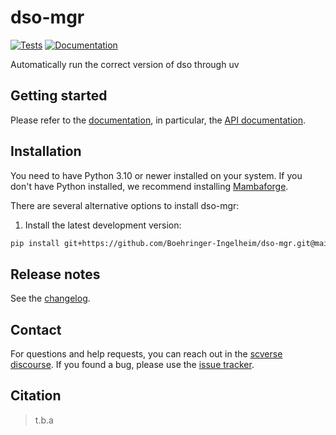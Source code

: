 # dso-mgr

[![Tests][badge-tests]][tests]
[![Documentation][badge-docs]][documentation]

[badge-tests]: https://img.shields.io/github/actions/workflow/status/Boehringer-Ingelheim/dso-mgr/test.yaml?branch=main
[badge-docs]: https://img.shields.io/readthedocs/dso-mgr

Automatically run the correct version of dso through uv

## Getting started

Please refer to the [documentation][],
in particular, the [API documentation][].

## Installation

You need to have Python 3.10 or newer installed on your system.
If you don't have Python installed, we recommend installing [Mambaforge][].

There are several alternative options to install dso-mgr:

<!--
1) Install the latest release of `dso-mgr` from [PyPI][]:

```bash
pip install dso-mgr
```
-->

1. Install the latest development version:

```bash
pip install git+https://github.com/Boehringer-Ingelheim/dso-mgr.git@main
```

## Release notes

See the [changelog][].

## Contact

For questions and help requests, you can reach out in the [scverse discourse][].
If you found a bug, please use the [issue tracker][].

## Citation

> t.b.a

[mambaforge]: https://github.com/conda-forge/miniforge#mambaforge
[scverse discourse]: https://discourse.scverse.org/
[issue tracker]: https://github.com/Boehringer-Ingelheim/dso-mgr/issues
[tests]: https://github.com/Boehringer-Ingelheim/dso-mgr/actions/workflows/test.yml
[documentation]: https://dso-mgr.readthedocs.io
[changelog]: https://dso-mgr.readthedocs.io/en/latest/changelog.html
[api documentation]: https://dso-mgr.readthedocs.io/en/latest/api.html
[pypi]: https://pypi.org/project/dso-mgr

